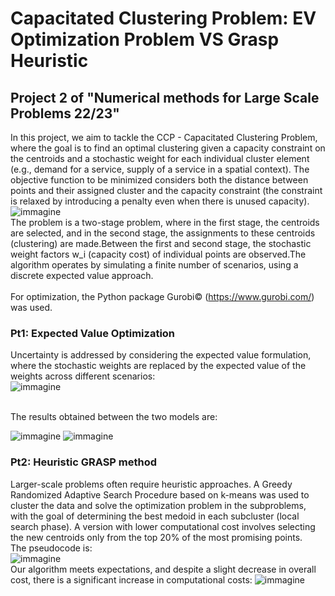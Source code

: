 # Capacitated Clustering Problem: EV Optimization Problem VS Grasp Heuristic


## Project 2 of "Numerical methods for Large Scale Problems 22/23"

In this project, we aim to tackle the CCP - Capacitated Clustering Problem, where the goal is to find an optimal clustering given a capacity constraint on the centroids and a stochastic weight for each individual cluster element (e.g., demand for a service, supply of a service in a spatial context).
The objective function to be minimized considers both the distance between points and their assigned cluster and the capacity constraint (the constraint is relaxed by introducing a penalty even when there is unused capacity).
<br>
![immagine](https://github.com/user-attachments/assets/6f75f155-4019-4895-94d7-47da8b1a598b)
<br>
The problem is a two-stage problem, where in the first stage, the centroids are selected, and in the second stage, the assignments to these centroids (clustering) are made.Between the first and second stage, the stochastic weight factors w_i (capacity cost) of individual points are observed.The algorithm operates by simulating a finite number of scenarios, using a discrete expected value approach.
<br>
<br>
For optimization, the Python package Gurobi© (https://www.gurobi.com/) was used.
### Pt1: Expected Value Optimization
Uncertainty is addressed by considering the expected value formulation, where the stochastic weights are replaced by the expected value of the weights across different scenarios:
<br>
![immagine](https://github.com/user-attachments/assets/ce0ccdbd-1953-46e4-923a-d6ffcfc0c03c)

<br> The results obtained between the two models are:

![immagine](https://github.com/user-attachments/assets/beb12d66-d988-4b6d-b333-7dbc4867aa12)
![immagine](https://github.com/user-attachments/assets/7f162958-7d6e-4e7d-83e1-bba9f4d0f081)

### Pt2: Heuristic GRASP method
Larger-scale problems often require heuristic approaches. A Greedy Randomized Adaptive Search Procedure based on k-means was used to cluster the data and solve the optimization problem in the subproblems, with the goal of determining the best medoid in each subcluster (local search phase). A version with lower computational cost involves selecting the new centroids only from the top 20% of the most promising points.
<br>
The pseudocode is:
<br>
![immagine](https://github.com/user-attachments/assets/1e8af8cb-53dd-4140-9672-607d6fe5d276)
<br>
Our algorithm meets expectations, and despite a slight decrease in overall cost, there is a significant increase in computational costs:
![immagine](https://github.com/user-attachments/assets/5b741eca-71d4-4840-a839-ec4da874ee9c)

